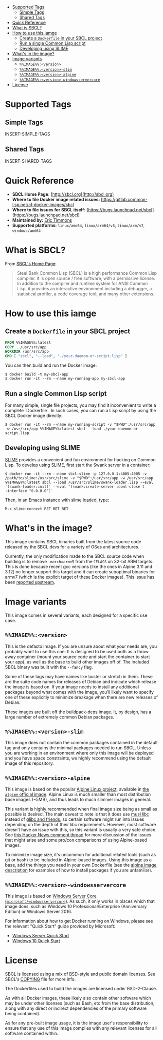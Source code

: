- [Supported Tags](#org0638bf1)
  - [Simple Tags](#org8083db0)
  - [Shared Tags](#org242ab14)
- [Quick Reference](#org1b9dc47)
- [What is SBCL?](#org6581106)
- [How to use this iamge](#orge133cbd)
  - [Create a `Dockerfile` in your SBCL project](#org7a803bc)
  - [Run a single Common Lisp script](#org7f21c8a)
  - [Developing using SLIME](#org68a468d)
- [What's in the image?](#orgbd5950e)
- [Image variants](#orgd5bd52c)
  - [`%%IMAGE%%:<version>`](#org1a42306)
  - [`%%IMAGE%%:<version>-slim`](#org8f17bb0)
  - [`%%IMAGE%%:<version>-alpine`](#orgdc5a7bd)
  - [`%%IMAGE%%:<version>-windowsservercore`](#orgedfbd20)
- [License](#orgbb13828)



<a id="org0638bf1"></a>

# Supported Tags


<a id="org8083db0"></a>

## Simple Tags

INSERT-SIMPLE-TAGS


<a id="org242ab14"></a>

## Shared Tags

INSERT-SHARED-TAGS


<a id="org1b9dc47"></a>

# Quick Reference

-   **SBCL Home Page:** [http://sbcl.org](http://sbcl.org)
-   **Where to file Docker image related issues:** <https://gitlab.common-lisp.net/cl-docker-images/sbcl>
-   **Where to file issues for SBCL itself:** [https://bugs.launchpad.net/sbcl](https://bugs.launchpad.net/sbcl)
-   **Maintained by:** [Eric Timmons](https://github.com/daewok)
-   **Supported platforms:** `linux/amd64`, `linux/arm64/v8`, `linux/arm/v7`, `windows/amd64`


<a id="org6581106"></a>

# What is SBCL?

From [SBCL's Home Page](http://sbcl.org):

> Steel Bank Common Lisp (SBCL) is a high performance Common Lisp compiler. It is open source / free software, with a permissive license. In addition to the compiler and runtime system for ANSI Common Lisp, it provides an interactive environment including a debugger, a statistical profiler, a code coverage tool, and many other extensions.


<a id="orge133cbd"></a>

# How to use this iamge


<a id="org7a803bc"></a>

## Create a `Dockerfile` in your SBCL project

```dockerfile
FROM %%IMAGE%%:latest
COPY . /usr/src/app
WORKDIR /usr/src/app
CMD [ "sbcl", "--load", "./your-daemon-or-script.lisp" ]
```

You can then build and run the Docker image:

```console
$ docker build -t my-sbcl-app
$ docker run -it --rm --name my-running-app my-sbcl-app
```


<a id="org7f21c8a"></a>

## Run a single Common Lisp script

For many simple, single file projects, you may find it inconvenient to write a complete \`Dockerfile\`. In such cases, you can run a Lisp script by using the SBCL Docker image directly:

```console
$ docker run -it --rm --name my-running-script -v "$PWD":/usr/src/app -w /usr/src/app %%IMAGE%%:latest sbcl --load ./your-daemon-or-script.lisp
```


<a id="org68a468d"></a>

## Developing using SLIME

[SLIME](https://common-lisp.net/project/slime/) provides a convenient and fun environment for hacking on Common Lisp. To develop using SLIME, first start the Swank server in a container:

```console
$ docker run -it --rm --name sbcl-slime -p 127.0.0.1:4005:4005 -v /path/to/slime:/usr/src/slime -v "$PWD":/usr/src/app -w /usr/src/app %%IMAGE%%:latest sbcl --load /usr/src/slime/swank-loader.lisp --eval '(swank-loader:init)' --eval '(swank:create-server :dont-close t :interface "0.0.0.0")'
```

Then, in an Emacs instance with slime loaded, type:

```emacs
M-x slime-connect RET RET RET
```


<a id="orgbd5950e"></a>

# What's in the image?

This image contains SBCL binaries built from the latest source code released by the SBCL devs for a variety of OSes and architectures.

Currently, the only modification made to the SBCL source code when building is to remove `-march=armv5` from the `CFLAGS` on 32-bit ARM targets. This is done because recent gcc versions (like the ones in Alpine 3.11 and 3.12) no longer support this target and it can create suboptimal binaries for armv7 (which is the explicit target of these Docker images). This issue has been [reported upstream](https://bugs.launchpad.net/sbcl/+bug/1839783).


<a id="orgd5bd52c"></a>

# Image variants

This image comes in several variants, each designed for a specific use case.


<a id="org1a42306"></a>

## `%%IMAGE%%:<version>`

This is the defacto image. If you are unsure about what your needs are, you probably want to use this one. It is designed to be used both as a throw away container (mount your source code and start the container to start your app), as well as the base to build other images off of. The included SBCL binary was built with the `--fancy` flag.

Some of these tags may have names like buster or stretch in them. These are the suite code names for releases of Debian and indicate which release the image is based on. If your image needs to install any additional packages beyond what comes with the image, you'll likely want to specify one of these explicitly to minimize breakage when there are new releases of Debian.

These images are built off the buildpack-deps image. It, by design, has a large number of extremely common Debian packages.


<a id="org8f17bb0"></a>

## `%%IMAGE%%:<version>-slim`

This image does not contain the common packages contained in the default tag and only contains the minimal packages needed to run SBCL. Unless you are working in an environment where only this image will be deployed and you have space constraints, we highly recommend using the default image of this repository.


<a id="orgdc5a7bd"></a>

## `%%IMAGE%%:<version>-alpine`

This image is based on the popular [Alpine Linux project](https://alpinelinux.org/), available in [the `alpine` official image](https://hub.docker.com/_/alpine). Alpine Linux is much smaller than most distribution base images (~5MB), and thus leads to much slimmer images in general.

This variant is highly recommended when final image size being as small as possible is desired. The main caveat to note is that it does use [musl libc](https://musl.libc.org/) instead of [glibc and friends](https://www.etalabs.net/compare_libcs.html), so certain software might run into issues depending on the depth of their libc requirements. However, most software doesn't have an issue with this, so this variant is usually a very safe choice. See [this Hacker News comment thread](https://news.ycombinator.com/item?id=10782897) for more discussion of the issues that might arise and some pro/con comparisons of using Alpine-based images.

To minimize image size, it's uncommon for additional related tools (such as git or bash) to be included in Alpine-based images. Using this image as a base, add the things you need in your own Dockerfile (see the [alpine image description](https://hub.docker.com/_/alpine/) for examples of how to install packages if you are unfamiliar).


<a id="orgedfbd20"></a>

## `%%IMAGE%%:<version>-windowsservercore`

This image is based on [Windows Server Core (`microsoft/windowsservercore`)](https://hub.docker.com/_/microsoft-windows-servercore). As such, it only works in places which that image does, such as Windows 10 Professional/Enterprise (Anniversary Edition) or Windows Server 2016.

For information about how to get Docker running on Windows, please see the relevant "Quick Start" guide provided by Microsoft:

-   [Windows Server Quick Start](https://msdn.microsoft.com/en-us/virtualization/windowscontainers/quick_start/quick_start_windows_server)
-   [Windows 10 Quick Start](https://msdn.microsoft.com/en-us/virtualization/windowscontainers/quick_start/quick_start_windows_10)


<a id="orgbb13828"></a>

# License

SBCL is licensed using a mix of BSD-style and public domain licenses. See SBCL's [COPYING](http://sbcl.git.sourceforge.net/git/gitweb.cgi?p=sbcl/sbcl.git;a=blob_plain;f=COPYING;hb=HEAD) file for more info.

The Dockerfiles used to build the images are licensed under BSD-2-Clause.

As with all Docker images, these likely also contain other software which may be under other licenses (such as Bash, etc from the base distribution, along with any direct or indirect dependencies of the primary software being contained).

As for any pre-built image usage, it is the image user's responsibility to ensure that any use of this image complies with any relevant licenses for all software contained within.
